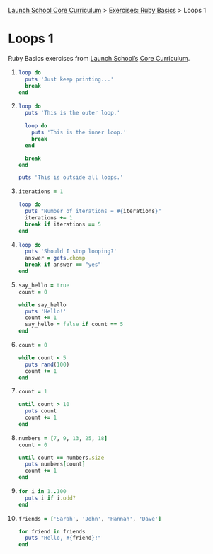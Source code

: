 [Launch School Core Curriculum](/README.md) >
[Exercises: Ruby Basics](/exercises/ruby_basics/ruby_basics_contents.md) >
Loops 1

# Loops 1

Ruby Basics exercises from [Launch School’s](https://launchschool.com) [Core Curriculum](https://launchschool.com/courses).

1.  
    ```ruby
    loop do
      puts 'Just keep printing...'
      break
    end
    ```
2.  
    ```ruby
    loop do
      puts 'This is the outer loop.'

      loop do
        puts 'This is the inner loop.'
        break
      end

      break
    end

    puts 'This is outside all loops.'
    ```
3.  
    ```ruby
    iterations = 1

    loop do
      puts "Number of iterations = #{iterations}"
      iterations += 1
      break if iterations == 5
    end
    ```
4.  
    ```ruby
    loop do
      puts 'Should I stop looping?'
      answer = gets.chomp
      break if answer == "yes"
    end
    ```
5.  
    ```ruby
    say_hello = true
    count = 0

    while say_hello
      puts 'Hello!'
      count += 1
      say_hello = false if count == 5
    end
    ```
6.  
    ```ruby
    count = 0

    while count < 5
      puts rand(100)
      count += 1
    end
    ```
7.  
    ```ruby
    count = 1

    until count > 10
      puts count
      count += 1
    end
    ```
8.  
    ```ruby
    numbers = [7, 9, 13, 25, 18]
    count = 0

    until count == numbers.size
      puts numbers[count]
      count += 1
    end
    ```
9.  
    ```ruby
    for i in 1..100
      puts i if i.odd?
    end
    ```
10. 
    ```ruby
    friends = ['Sarah', 'John', 'Hannah', 'Dave']

    for friend in friends
      puts "Hello, #{friend}!"
    end
    ```

